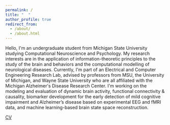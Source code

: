 ```yaml
---
permalink: /
title: "  "
author_profile: true
redirect_from: 
  - /about/
  - /about.html
---
```


Hello, I'm an undergraduate student from Michigan State University studying Computational Neuroscience and Psychology. My research interests are in the application of information-theoretic principles to the study of the brain and behaviors and the computational modelling of neurological diseases. Currently, I'm part of an Electrical and Computer Engineering Research Lab, advised by professors from MSU, the University of Michigan, and Wayne State University who are all affiliated with the Michigan Alzheimer's Disease Research Center. I'm working on the modeling and evaluation of dynamic brain activity, functional connectivity & causality, biomarker development for the early detection of mild cognitive impairment and Alzheimer’s disease based on experimental EEG and fMRI data, and machine learning-based brain state space reconstruction.

[CV](Alina-resume-Sep24.pdf)
